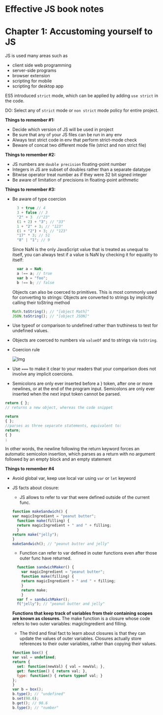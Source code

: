 # Effective JS book notes

# Chapter 1: Accustoming yourself to JS

JS is used many areas such as 
- client side web programming
- server-side programs
- browser extension
- scripting for mobile
- scripting for desktop app

ES5 introduced `strict` mode, which can be applied by adding `use strict` in the code.

DO: 
Select any of `strict` mode or `non strict` mode policy for entire project.

**Things to remember #1:**
- Decide which version of JS will be used in project
- Be sure that any of your JS files can be run in any env
- Always test strict code in env that perform strict-mode check
- Beware of concat two different mode file (strict and non strict file)

**Things to remember #2:**
- JS numbers are `double precision` floating-point number
- Integers in JS are subset of doubles rather than a separate datatype
- Bitwise operator treat number as if they were 32 bit signed integer
- Be aware of limitation of precisions in floating-point arithmetic

**Things to remember #3:**
- Be aware of type coercion
  ```js
    3 + true // 4
    3 + false // 3
    "2" + 3  //"23"
    (1 + 2) + "3"; // "33"
    1 + "2" + 3; // "123"
    (1 + "2") + 3; // "123"
    "17" * 3; // 51
    "8" | "1"; // 9
  ```
   Since NaN is the only JavaScript value that is treated as unequal to itself, you can always test if a value is NaN by checking it for equality to itself:
  
  ```js
    var a = NaN;
    a !== a; // true
    var b = "foo";
    b !== b; // false
  ```
  Objects can also be coerced to primitives. This is most commonly used for converting to strings:  Objects are converted to strings by implicitly calling their toString method
    ```js
    Math.toString(); // "[object Math]"
    JSON.toString(); // "[object JSON]"
    ```
- Use typeof or comparison to undefined rather than truthiness to test for undefined values.
- Objects are coerced to numbers via `valueOf` and to strings via `toString`.
- Coercion rule

     ![Img]("https://github.com/Azjargal13/study-notes-js/blob/master/javascript/imgs/coersion-rule.PNG")
- Use `===` to make it clear to your readers that
your comparison does not involve any implicit coercions.
- Semicolons are only ever inserted before a } token, after one or more
newlines, or at the end of the program input.
Semicolons are only ever inserted when the next input token cannot be
parsed.

```js
return { };
// returns a new object, whereas the code snippet
```
```js
return
{ };
//parses as three separate statements, equivalent to:
return;
{ }
;
```
In other words, the newline following the return keyword forces an
automatic semicolon insertion, which parses as a return with no
argument followed by an empty block and an empty statement

**Things to remember #4**

- Avoid global var, keep use local var using `var` or `let` keyword
- JS facts about closure:
  - JS allows to refer to var that were defined outside of the current func.
  ```js
  function makeSandwich() {
  var magicIngredient = "peanut butter";
    function make(filling) {
    return magicIngredient + " and " + filling;
    }
  return make("jelly");
  }
  makeSandwich(); // "peanut butter and jelly"
  ```
  - Function can refer to var defined in outer functions even after those outer func have returned.

  ```js
    function sandwichMaker() {
      var magicIngredient = "peanut butter";
      function make(filling) {
      return magicIngredient + " and " + filling;
      }
      return make;
      }
    var f = sandwichMaker();
    f("jelly"); // "peanut butter and jelly"
  ```
  **Functions that
keep track of variables from their containing scopes are known as
closures.** The make function is a closure whose code refers to two outer
variables: magicIngredient and filling.
  - The third and final fact to learn about closures is that they can
update the values of outer variables. Closures actually store references
to their outer variables, rather than copying their values.
  ```js
  function box() {
  var val = undefined;
  return {
    set: function(newVal) { val = newVal; },
    get: function() { return val; },
    type: function() { return typeof val; }
  };
  }
  var b = box();
  b.type(); // "undefined"
  b.set(98.6);
  b.get(); // 98.6
  b.type(); // "number"
  ```